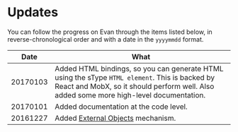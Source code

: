 # Updates

You can follow the progress on Evan through the items listed below, in reverse-chronological order and with a date in the `yyyymmdd` format.

Date | What
-----|-----
20170103 | Added HTML bindings, so you can generate HTML using the sType `HTML element`. This is backed by React and MobX, so it should perform well. Also added some more high-level documentation.
20170101 | Added documentation at the code level.
20161227 | Added [External Objects](./ExternalObjects.md) mechanism.

